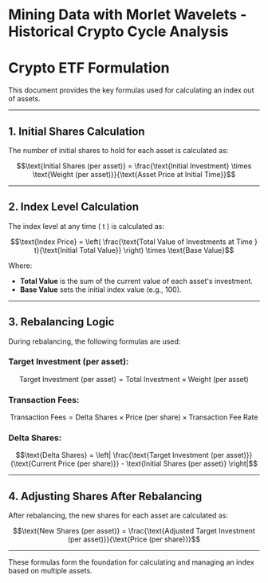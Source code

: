 # Mining Data with Morlet Wavelets - Historical Crypto Cycle Analysis


# Crypto ETF Formulation

This document provides the key formulas used for calculating an index out of assets.

---

## 1. Initial Shares Calculation
The number of initial shares to hold for each asset is calculated as:
```math
\text{Initial Shares (per asset)} = \frac{\text{Initial Investment} \times \text{Weight (per asset)}}{\text{Asset Price at Initial Time}}
```

---

## 2. Index Level Calculation
The index level at any time \( t \) is calculated as:
```math
\text{Index Price} = \left( \frac{\text{Total Value of Investments at Time } t}{\text{Initial Total Value}} \right) \times \text{Base Value}
```
Where:
- **Total Value** is the sum of the current value of each asset's investment.
- **Base Value** sets the initial index value (e.g., 100).

---

## 3. Rebalancing Logic
During rebalancing, the following formulas are used:

### Target Investment (per asset):
```math
\text{Target Investment (per asset)} = \text{Total Investment} \times \text{Weight (per asset)}
```

### Transaction Fees:
```math
\text{Transaction Fees} = \text{Delta Shares} \times \text{Price (per share)} \times \text{Transaction Fee Rate}
```

### Delta Shares:
```math
\text{Delta Shares} = \left| \frac{\text{Target Investment (per asset)}}{\text{Current Price (per share)}} - \text{Initial Shares (per asset)} \right|
```

---

## 4. Adjusting Shares After Rebalancing
After rebalancing, the new shares for each asset are calculated as:
```math
\text{New Shares (per asset)} = \frac{\text{Adjusted Target Investment (per asset)}}{\text{Price (per share)}}
```

---

These formulas form the foundation for calculating and managing an index based on multiple assets.

